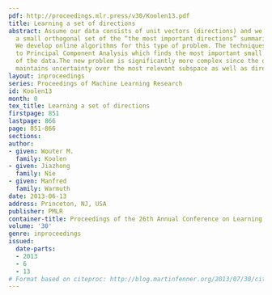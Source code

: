 ```yaml
---
pdf: http://proceedings.mlr.press/v30/Koolen13.pdf
title: Learning a set of directions
abstract: Assume our data consists of unit vectors (directions) and we are to find
  a small orthogonal set of the “the most important directions” summarizing the data.
  We develop online algorithms for this type of problem. The techniques used are similar
  to Principal Component Analysis which finds the most important small rank subspace
  of the data.The new problem is significantly more complex since the online algorithm
  maintains uncertainty over the most relevant subspace as well as directional information.
layout: inproceedings
series: Proceedings of Machine Learning Research
id: Koolen13
month: 0
tex_title: Learning a set of directions
firstpage: 851
lastpage: 866
page: 851-866
sections: 
author:
- given: Wouter M.
  family: Koolen
- given: Jiazhong
  family: Nie
- given: Manfred
  family: Warmuth
date: 2013-06-13
address: Princeton, NJ, USA
publisher: PMLR
container-title: Proceedings of the 26th Annual Conference on Learning Theory
volume: '30'
genre: inproceedings
issued:
  date-parts:
  - 2013
  - 6
  - 13
# Format based on citeproc: http://blog.martinfenner.org/2013/07/30/citeproc-yaml-for-bibliographies/
---
```

